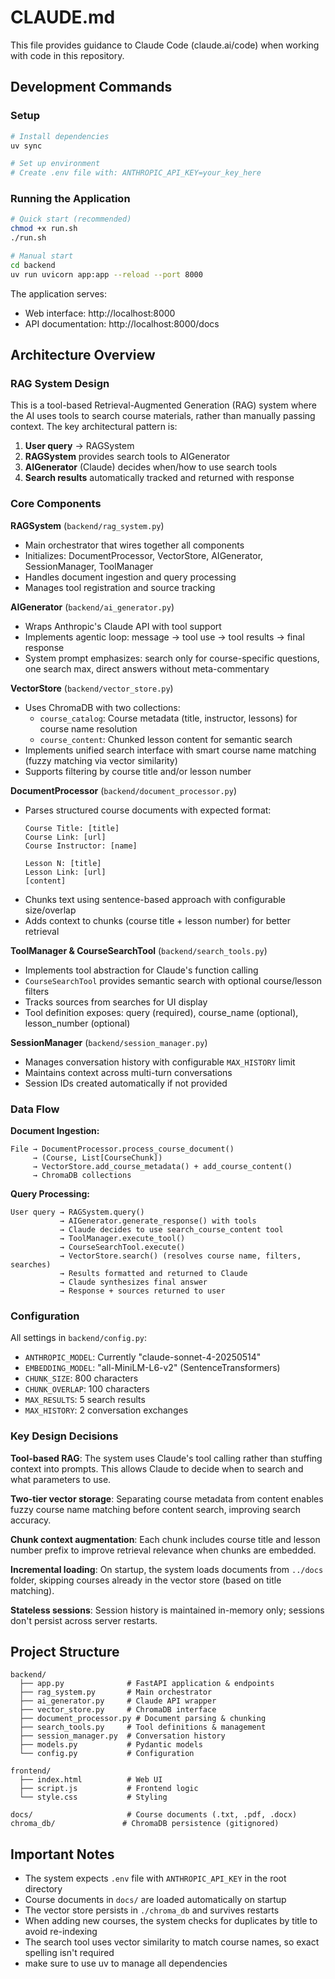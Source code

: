 # CLAUDE.md

This file provides guidance to Claude Code (claude.ai/code) when working with code in this repository.

## Development Commands

### Setup
```bash
# Install dependencies
uv sync

# Set up environment
# Create .env file with: ANTHROPIC_API_KEY=your_key_here
```

### Running the Application
```bash
# Quick start (recommended)
chmod +x run.sh
./run.sh

# Manual start
cd backend
uv run uvicorn app:app --reload --port 8000
```

The application serves:
- Web interface: http://localhost:8000
- API documentation: http://localhost:8000/docs

## Architecture Overview

### RAG System Design

This is a tool-based Retrieval-Augmented Generation (RAG) system where the AI uses tools to search course materials, rather than manually passing context. The key architectural pattern is:

1. **User query** → RAGSystem
2. **RAGSystem** provides search tools to AIGenerator
3. **AIGenerator** (Claude) decides when/how to use search tools
4. **Search results** automatically tracked and returned with response

### Core Components

**RAGSystem** (`backend/rag_system.py`)
- Main orchestrator that wires together all components
- Initializes: DocumentProcessor, VectorStore, AIGenerator, SessionManager, ToolManager
- Handles document ingestion and query processing
- Manages tool registration and source tracking

**AIGenerator** (`backend/ai_generator.py`)
- Wraps Anthropic's Claude API with tool support
- Implements agentic loop: message → tool use → tool results → final response
- System prompt emphasizes: search only for course-specific questions, one search max, direct answers without meta-commentary

**VectorStore** (`backend/vector_store.py`)
- Uses ChromaDB with two collections:
  - `course_catalog`: Course metadata (title, instructor, lessons) for course name resolution
  - `course_content`: Chunked lesson content for semantic search
- Implements unified search interface with smart course name matching (fuzzy matching via vector similarity)
- Supports filtering by course title and/or lesson number

**DocumentProcessor** (`backend/document_processor.py`)
- Parses structured course documents with expected format:
  ```
  Course Title: [title]
  Course Link: [url]
  Course Instructor: [name]

  Lesson N: [title]
  Lesson Link: [url]
  [content]
  ```
- Chunks text using sentence-based approach with configurable size/overlap
- Adds context to chunks (course title + lesson number) for better retrieval

**ToolManager & CourseSearchTool** (`backend/search_tools.py`)
- Implements tool abstraction for Claude's function calling
- `CourseSearchTool` provides semantic search with optional course/lesson filters
- Tracks sources from searches for UI display
- Tool definition exposes: query (required), course_name (optional), lesson_number (optional)

**SessionManager** (`backend/session_manager.py`)
- Manages conversation history with configurable `MAX_HISTORY` limit
- Maintains context across multi-turn conversations
- Session IDs created automatically if not provided

### Data Flow

**Document Ingestion:**
```
File → DocumentProcessor.process_course_document()
     → (Course, List[CourseChunk])
     → VectorStore.add_course_metadata() + add_course_content()
     → ChromaDB collections
```

**Query Processing:**
```
User query → RAGSystem.query()
           → AIGenerator.generate_response() with tools
           → Claude decides to use search_course_content tool
           → ToolManager.execute_tool()
           → CourseSearchTool.execute()
           → VectorStore.search() (resolves course name, filters, searches)
           → Results formatted and returned to Claude
           → Claude synthesizes final answer
           → Response + sources returned to user
```

### Configuration

All settings in `backend/config.py`:
- `ANTHROPIC_MODEL`: Currently "claude-sonnet-4-20250514"
- `EMBEDDING_MODEL`: "all-MiniLM-L6-v2" (SentenceTransformers)
- `CHUNK_SIZE`: 800 characters
- `CHUNK_OVERLAP`: 100 characters
- `MAX_RESULTS`: 5 search results
- `MAX_HISTORY`: 2 conversation exchanges

### Key Design Decisions

**Tool-based RAG**: The system uses Claude's tool calling rather than stuffing context into prompts. This allows Claude to decide when to search and what parameters to use.

**Two-tier vector storage**: Separating course metadata from content enables fuzzy course name matching before content search, improving search accuracy.

**Chunk context augmentation**: Each chunk includes course title and lesson number prefix to improve retrieval relevance when chunks are embedded.

**Incremental loading**: On startup, the system loads documents from `../docs` folder, skipping courses already in the vector store (based on title matching).

**Stateless sessions**: Session history is maintained in-memory only; sessions don't persist across server restarts.

## Project Structure

```
backend/
  ├── app.py              # FastAPI application & endpoints
  ├── rag_system.py       # Main orchestrator
  ├── ai_generator.py     # Claude API wrapper
  ├── vector_store.py     # ChromaDB interface
  ├── document_processor.py # Document parsing & chunking
  ├── search_tools.py     # Tool definitions & management
  ├── session_manager.py  # Conversation history
  ├── models.py           # Pydantic models
  └── config.py           # Configuration

frontend/
  ├── index.html          # Web UI
  ├── script.js           # Frontend logic
  └── style.css           # Styling

docs/                     # Course documents (.txt, .pdf, .docx)
chroma_db/               # ChromaDB persistence (gitignored)
```

## Important Notes

- The system expects `.env` file with `ANTHROPIC_API_KEY` in the root directory
- Course documents in `docs/` are loaded automatically on startup
- The vector store persists in `./chroma_db` and survives restarts
- When adding new courses, the system checks for duplicates by title to avoid re-indexing
- The search tool uses vector similarity to match course names, so exact spelling isn't required
- make sure to use uv to manage all dependencies